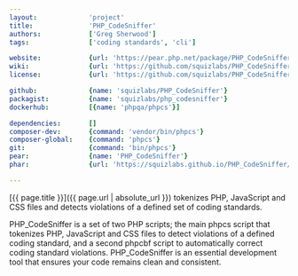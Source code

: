 ```yaml
---
layout:             'project'
title:              'PHP_CodeSniffer'
authors:            ['Greg Sherwood'] 
tags:               ['coding standards', 'cli']

website:            {url: 'https://pear.php.net/package/PHP_CodeSniffer'}
wiki:               {url: 'https://github.com/squizlabs/PHP_CodeSniffer/wiki'}
license:            {url: 'https://github.com/squizlabs/PHP_CodeSniffer/blob/master/licence.txt', label: 'BSD 3-clause "New" or "Revised" License'}

github:             {name: 'squizlabs/PHP_CodeSniffer'}
packagist:          {name: 'squizlabs/php_codesniffer'}               
dockerhub:          [{name: 'phpqa/phpcs'}]     

dependencies:       [] 
composer-dev:       {command: 'vendor/bin/phpcs'}  
composer-global:    {command: 'phpcs'} 
git:                {command: 'bin/phpcs'}
pear:               {name: 'PHP_CodeSniffer'}
phar:               {url: 'https://squizlabs.github.io/PHP_CodeSniffer/phpcs.phar'}

---
```


[{{ page.title }}]({{ page.url | absolute_url }}) tokenizes PHP, JavaScript and CSS files and detects violations of a defined set of coding standards.

<!--more-->

PHP_CodeSniffer is a set of two PHP scripts; the main phpcs script that tokenizes PHP, JavaScript and CSS files
to detect violations of a defined coding standard, and a second phpcbf script to automatically correct coding standard violations.
PHP_CodeSniffer is an essential development tool that ensures your code remains clean and consistent.

